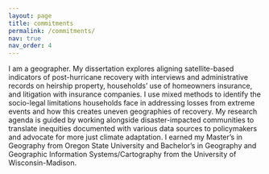 ```yaml
---
layout: page
title: commitments
permalink: /commitments/
nav: true
nav_order: 4
---
```


I am a geographer. My dissertation explores aligning satellite-based indicators of post-hurricane recovery with interviews and administrative records on heirship property, households’ use of homeowners insurance, and litigation with insurance companies. I use mixed methods to identify the socio-legal limitations households face in addressing losses from extreme events and how this creates uneven geographies of recovery. My research agenda is guided by working alongside disaster-impacted communities to translate inequities documented with various data sources to policymakers and advocate for more just climate adaptation. I earned my Master’s in Geography from Oregon State University and Bachelor’s in Geography and Geographic Information Systems/Cartography from the University of Wisconsin-Madison.
